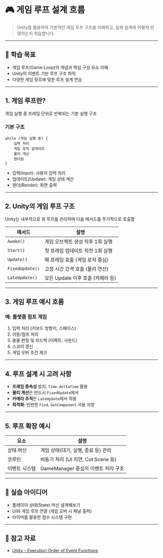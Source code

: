 # 🎮 게임 루프 설계 흐름

> Unity를 활용하여 기본적인 게임 루프 구조를 이해하고, 실제 설계에 어떻게 반영하는지 학습합니다.

---

## 🧠 학습 목표

- 게임 루프(Game Loop)의 개념과 핵심 구성 요소 이해
- Unity의 이벤트 기반 루프 구조 파악
- 다양한 게임 장르에 맞춘 루프 설계 연습

---

## 1. 게임 루프란?

게임 실행 중 프레임 단위로 반복되는 기본 실행 구조

### 기본 구조

```
while (게임 실행 중) {
    입력 처리
    게임 로직 업데이트
    물리 계산
    렌더링
}
```

- 입력(Input): 사용자 입력 처리
- 업데이트(Update): 게임 상태 계산
- 렌더(Render): 화면 출력

---

## 2. Unity의 게임 루프 구조

Unity는 내부적으로 위 루프를 관리하며 다음 메서드를 주기적으로 호출함

| 메서드 | 설명 |
|--------|------|
| `Awake()` | 게임 오브젝트 생성 직후 1회 실행 |
| `Start()` | 첫 프레임 업데이트 직전 1회 실행 |
| `Update()` | 매 프레임 호출 (게임 로직 중심) |
| `FixedUpdate()` | 고정 시간 간격 호출 (물리 연산) |
| `LateUpdate()` | 모든 Update 이후 호출 (카메라 등) |

---

## 3. 게임 루프 예시 흐름

### 예: 플랫폼 점프 게임

1. 입력 처리 (키보드 방향키, 스페이스)
2. 이동/점프 처리
3. 충돌 판정 및 피드백 (이펙트, 사운드)
4. 스코어 갱신
5. 게임 오버 조건 체크

---

## 4. 루프 설계 시 고려 사항

- **프레임 종속성** 방지: `Time.deltaTime` 활용
- **물리 계산**은 반드시 `FixedUpdate`에서
- **카메라 추적**은 `LateUpdate`에서 적용
- **최적화**: 빈번한 `Find`, `GetComponent` 사용 지양

---

## 5. 루프 확장 예시

| 요소 | 설명 |
|------|------|
| 상태 머신 | 게임 상태(대기, 실행, 종료 등) 관리 |
| 코루틴 | 비동기 처리 (UI 지연, Cut Scene 등) |
| 이벤트 시스템 | GameManager 중심의 이벤트 처리 구조 |

---

## 🧩 실습 아이디어

- 플레이어 상태(State) 머신 설계해보기
- UI와 게임 루프 연결 (게임 오버 시 패널 출력)
- 타이머를 활용한 점수 시스템 구현

---

## 🔗 참고 자료

- [Unity - Execution Order of Event Functions](https://docs.unity3d.com/Manual/ExecutionOrder.html)
